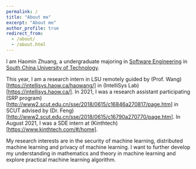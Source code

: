 ```yaml
---
permalink: /
title: "About me"
excerpt: "About me"
author_profile: true
redirect_from:
  - /about/
  - /about.html
---
```


I am Haomin Zhuang, a undergraduate majoring in [Software Engineering](http://www2.scut.edu.cn/sse/) in [South China University of Technology](https://www.scut.edu.cn/new/).

This year, I am a research intern in LSU remotely guided by (Prof. Wang)[https://intellisys.haow.ca/haowang/] in (IntelliSys Lab)[https://intellisys.haow.ca/]. In 2021, I was a research assistant participating (SRP program)[http://www2.scut.edu.cn/sse/2018/0615/c16846a270817/page.htm] in SCUT advised by (Dr. Feng)[http://www2.scut.edu.cn/sse/2018/0615/c16790a270770/page.htm]. In August 2021, I was a SDE intern at (Kinthtech)[https://www.kinthtech.com/#/home].

My research interests are in the security of machine learning, distributed machine learning and privacy of machine learning. I want to further develop my understanding in mathematics and theory in machine learning and explore practical machine learning algorithm.
